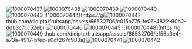 
![1000070437](https://github.com/didipta/fruitsapp/assets/66532706/ac8134e6-0896-4526-bbe7-0adbbda73867)
![1000070438](https://github.com/didipta/fruitsapp/assets/66532706/bc841dad-8d5c-471e-8828-473378a70eb6)
![1000070439](https://github.com/didipta/fruitsapp/assets/66532706/7a7afeb4-c7d5-4fee-838a-128c12fc0828)
![1000070440](https://github.com/didipta/fruitsapp/assets/66532706/5c8a4996-3560-4dfb-8c1c-92079b34ead2)
![1000070443](https://github.com/didipta/fruitsapp/assets/66532706/f3e5d935-b901-460e-9422-b739e2b4f23a)
![1000070444](https://gi![1000070447](https://github.com/didipta/fruitsapp/assets/66532706/3cfca8c0-7bbf-4e7b-b0d7-44fbdaab3e46)
thub.com/didipta/fruitsapp/assets/66532706/c015a775-fe06-4822-90b2-ddb3c7cc52eb)
![1000070446](https://github.com/didipta/fruitsapp/assets/66532706/8a3702a1-bfa7-4966-9f49-d82bf9380104)
![1000070445](https://github.com/didipta/fruitsapp/assets/66532706/ec42906b-8ad7-4f86-a58f-23c3e5c00c8b)
![1000070448](https://gi![1000070449](https://github.com/didipta/fruitsapp/assets/66532706/cd2eda47-4087-43db-bfe1-9cc379424d0f)
thub.com/didipta/fruitsapp/assets/66532706/ef56a3e4-a73a-4917-bfec-e0df267d903a)
![1000070441](https://github.com/didipta/fruitsapp/assets/66532706/e2a8c065-be2d-4df9-95b6-a44bb7127d5e)
![1000070442](https://github.com/didipta/fruitsapp/assets/66532706/6837b4f8-7aae-4989-a2b9-1d9747fc758f)
